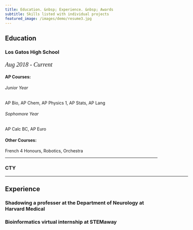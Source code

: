 ```yaml
---
title: Education. &nbsp; Experience. &nbsp; Awards
subtitle: Skills listed with individual projects
featured_image: /images/demo/resume3.jpg
---
```

        
 <h2><span>Education</span></h2>

 <h3>Los Gatos High School</h3>
  <p style="font-family:verdana; font-size:20px"><em class="date">Aug 2018 - Current</em></p>

<h4>AP Courses:</h4>
<h6>Junior Year</h6> 
AP Bio, AP Chem, AP Physics 1, AP Stats, AP Lang
<h6>Sophomore Year</h6>
AP Calc BC, AP Euro

<h4>Other Courses:</h4>
French 4 Honours, Robotics, Orchestra

<hr>
               
<h3>CTY</h3>

<hr width=120%>

<h2>Experience</h2>

<h3>Shadowing a professer at the Department of Neurology at Harvard Medical</h3>
<h3>Bioinformatics virtual internship at STEMaway</h3>

